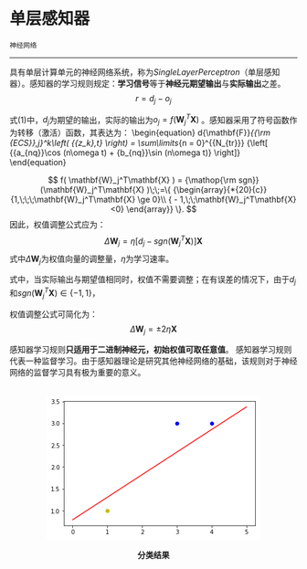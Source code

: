 # 单层感知器

`神经网络`

---

具有单层计算单元的神经网络系统，称为$Single Layer Perceptron$（单层感知器）。感知器的学习规则规定：**学习信号**等于**神经元期望输出**与**实际输出**之差。
$$ r=d_j-o_j\tag{1}$$

式$(1)$中，$d_j$为期望的输出，实际的输出为$o_j=f(\mathbf{W}_j^T\mathbf{X})$ 。感知器采用了符号函数作为转移（激活）函数，其表达为：
\begin{equation}
d{\mathbf{F}}_{{\rm {ECS}},j}^k\left( {{z_k},t} \right) = \sum\limits_{n = 0}^{{N_{tr}}} {\left[ {{a_{nq}}\cos (n\omega t) + {b_{nq}}\sin (n\omega t)} \right]} 
\end{equation}

$$
f( \mathbf{W}_j^T\mathbf{X} ) = {\mathop{\rm sgn}} (\mathbf{W}_j^T\mathbf{X}  )\;\;=\{ {\begin{array}{*{20}{c}}
{1,\;\;\;\mathbf{W}_j^T\mathbf{X} \ge 0}\\
{ - 1,\;\;\mathbf{W}_j^T\mathbf{X}<0}
\end{array}} \}.
$$
因此，权值调整公式应为：
$$\Delta\mathbf{W}_j=\eta[d_j-sgn(\mathbf{W}_j^T\mathbf{X})] \mathbf{X}$$
式中$\Delta\mathbf{W}_j$为权值向量的调整量，$\eta$为学习速率。

式中，当实际输出与期望值相同时，权值不需要调整；在有误差的情况下，由于$d_j$和$sgn(\mathbf{W}_j^T\mathbf{X}) \in \{ { - 1,1} \}$，

权值调整公式可简化为：
$$\Delta\mathbf{W}_j=\pm2\eta\mathbf{X}$$

感知器学习规则**只适用于二进制神经元，初始权值可取任意值**。
感知器学习规则代表一种监督学习。由于感知器理论是研究其他神经网络的基础，该规则对于神经网络的监督学习具有极为重要的意义。

<br>
<div align ="center">
<img src = "single_layer.png" alt="分类结果" title="分类结果">
</div>
<p align = "center"><b>分类结果</b></p>
<br>
